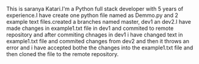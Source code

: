This is saranya Katari.I'm a Python full stack developer with 5 years of experience.I have create one python file named as Demmo.py and 2 example text files.created a branches named master, dev1 an dev2.I have made changes in example1.txt file in dev1 and commited to remote repository and after commiting chnages in dev1 i have changed text in example1.txt file and commited changes from dev2 and then it throws an error and i have accepted bothe the changes into the example1.txt file and then cloned the file to the remote repository.
